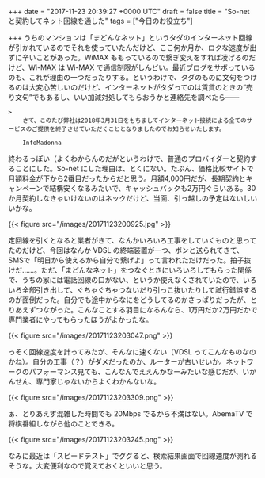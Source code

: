 
+++
date = "2017-11-23 20:39:27 +0000 UTC"
draft = false
title = "So-net と契約してネット回線を通した"
tags = ["今日のお役立ち"]

+++
うちのマンションは「まどんなネット」というタダのインターネット回線が引かれているのでそれを使っていたんだけど、ここ何か月か、ロクな速度が出ずに辛いことがあった。WiMAX ももっているので繋ぎ変えをすれば凌げるのだけど、Wi-MAX は Wi-MAX で通信制限がしんどい。最近ブログをサボっているのも、これが理由の一つだったりする。というわけで、タダのものに文句をつけるのは大変心苦しいのだけど、インターネットがタダってのは賃貸のときの“売り文句”でもあるし、いい加減対処してもらおうかと連絡先を調べたら――

    >
        さて、このたび弊社は2018年3月31日をもちましてインターネット接続による全てのサービスのご提供を終了させていただくこととなりましたのでお知らせいたします。

        InfoMadonna
    
終わるっぽい（よくわからんのだがというわけで、普通のプロバイダーと契約することにした。So-net にした理由は、とくにない。たぶん、価格比較サイトで月額料金が下から2番目だったからだと思う。月額4,000円だが、長期契約とキャンペーンで結構安くなるみたいで、キャッシュバックも2万円ぐらいある。30か月契約しなきゃいけないのはネックだけど、当面、引っ越しの予定はないしいいかな。

{{< figure src="/images/20171123200925.jpg"  >}}

定回線を引くとなると業者がきて、なんかいろいろ工事をしていくものと思ってたのだけど、今回はなんか VDSL の終端装置が一つ、ポンと送られてきて、SMSで「明日から使えるから自分で繋げよ」って言われただけだった。拍子抜けだ……。ただ、「まどんなネット」をつなぐときにいろいろしてもらった関係で、うちの家には電話回線の口がない、というか使えなくされていたので、いろいろ全部引き出して、ぐちゃぐちゃつないだり引っこ抜いたりして試行錯誤するのが面倒だった。自分でも途中からなにをどうしてるのかさっぱりだったが、とりあえずつながった。こんなことする羽目になるんなら、1万円だか2万円だかで専門業者にやってもらったほうがよかったな。

{{< figure src="/images/20171123203047.png"  >}}

っそく回線速度を計ってみたが、そんなに速くない（VDSL ってこんなものなのかね）。自分の工事（？）がダメだったのか、ルーターが古いせいか。ネットワークのパフォーマンス見ても、こんなんでええんかなーみたいな感じだが、いかんせん、専門家じゃないからよくわかんないな。

{{< figure src="/images/20171123203309.png"  >}}

ぁ、とりあえず混雑した時間でも 20Mbps でるから不満はない。AbemaTV で将棋番組しながら他のことできる。

{{< figure src="/images/20171123203245.png"  >}}

なみに最近は「スピードテスト」でググると、検索結果画面で回線速度が測れるそうな。大変便利なので覚えておくといいと思う。


